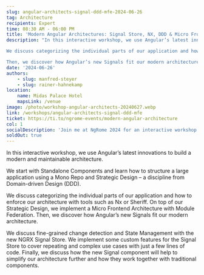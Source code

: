 ```yaml
---
slug: angular-architects-signal-ddd-mfe-2024-06-26
tag: Architecture
recipients: Expert
time: 08:30 AM - 06:00 PM
title: 'Modern Angular Architectures: Signal Store, NX, DDD & Micro Frontends'
description: "In this interactive workshop, we use Angular’s latest innovations to build a modern and maintainable architecture. We start with Standalone Components and learn how to structure a large application using a Mono Repo and Strategic Design – a discipline from Domain-driven Design (DDD).  

We discuss categorizing the individual parts of our application and how to enforce our architecture with tools such as Nx or Sheriff. On top of our Strategic Design, we implement a Micro Frontend Architecture with Module Federation. 

Then, we discover how Angular’s new Signals fit our modern architecture. We discuss fine-grained change detection and State Management with the new NGRX Signal Store. We implement some custom features for the Signal Store to cover repeating and complex use cases with just a few lines of code. Finally, we discuss how the new Signal component will help to simplify our architecture further and how they work together with traditional components."
date: '2024-06-26'
authors: 
    - slug: manfred-steyer
    - slug: rainer-hahnekamp
location: 
    name: Midas Palace Hotel
    mapsLink: /venue
image: /photo/workshop-angular-architects-20240627.webp
link: /workshops/angular-architects-signal-ddd-mfe
ticket: https://ti.to/ngrome-events/modern-angular-architecture
col: 1
socialDescription: 'Join me at NgRome 2024 for an interactive workshop on "MODERN ANGULAR ARCHITECTURES: SIGNAL STORE, NX, DDD and MICRO FRONTENDS." Explore cutting-edge strategies for building maintainable Angular applications. Reserve your spot now! #NgRome #Angular #Workshop #Technology'
soldOut: true
---
```


In this interactive workshop, we use Angular’s latest innovations to build a modern and maintainable architecture. 

We start with Standalone Components and learn how to structure a large application using a Mono Repo and Strategic Design – a discipline from Domain-driven Design (DDD).

We discuss categorizing the individual parts of our application and how to enforce our architecture with tools such as Nx or Sheriff. On top of our Strategic Design, we implement a Micro Frontend Architecture with Module Federation. Then, we discover how Angular’s new Signals fit our modern architecture. 

We discuss fine-grained change detection and State Management with the new NGRX Signal Store. We implement some custom features for the Signal Store to cover repeating and complex use cases with just a few lines of code. Finally, we discuss how the new Signal component will help to simplify our architecture further and how they work together with traditional components.